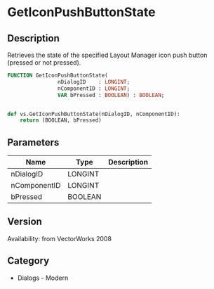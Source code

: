 # GetIconPushButtonState

## Description
Retrieves the state of the specified Layout Manager icon push button (pressed or not pressed).

```pascal
FUNCTION GetIconPushButtonState(
				nDialogID    : LONGINT;
				nComponentID : LONGINT;
				VAR bPressed : BOOLEAN) : BOOLEAN;
```

```python

def vs.GetIconPushButtonState(nDialogID, nComponentID):
    return (BOOLEAN, bPressed)
```

## Parameters
|Name|Type|Description|
|---|---|---|
|nDialogID|LONGINT||
|nComponentID|LONGINT||
|bPressed|BOOLEAN||

## Version
Availability: from VectorWorks 2008
## Category
* Dialogs - Modern


